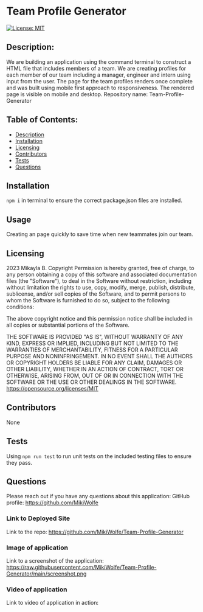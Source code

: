 # Team Profile Generator
[![License: MIT](https://img.shields.io/badge/License-MIT-yellow.svg)](https://opensource.org/licenses/MIT)
## Description: 
We are building an application using the command terminal to construct a HTML file that includes members of a team.  We are creating profiles for each member of our team including a manager, engineer and intern using input from the user. The page for the team profiles renders once complete and was built using mobile first approach to responsiveness. The rendered page is visible on mobile and desktop. 
Repository name: Team-Profile-Generator

## Table of Contents:
* [Description](#description)
* [Installation](#installation)
* [Licensing](#licensing)
* [Contributors](#contributors)
* [Tests](#tests)
* [Questions](#questions)

## Installation 
```npm i``` in terminal to ensure the correct package.json files are installed. 
## Usage
Creating an page quickly to save time when new teammates join our team.
## Licensing
2023 Mikayla B.
Copyright Permission is hereby granted, free of charge, 
to any person obtaining a copy of this software and associated documentation files (the "Software"), to deal in 
the Software without restriction, including without limitation the rights to use, copy, modify, merge, publish, 
distribute, sublicense, and/or sell 
copies of the Software, and to permit persons to whom the Software is furnished to do so, 
subject to the following conditions:

The above copyright notice and this permission notice shall be included in all copies or substantial 
portions of the Software.

THE SOFTWARE IS PROVIDED "AS IS", WITHOUT WARRANTY OF ANY KIND, EXPRESS OR IMPLIED, INCLUDING BUT NOT LIMITED TO 
THE WARRANTIES OF MERCHANTABILITY, FITNESS FOR A PARTICULAR PURPOSE AND NONINFRINGEMENT. IN NO EVENT SHALL THE 
AUTHORS OR COPYRIGHT HOLDERS BE LIABLE FOR ANY CLAIM, DAMAGES OR OTHER LIABILITY, WHETHER IN AN ACTION OF CONTRACT, 
TORT OR OTHERWISE, ARISING FROM, OUT OF OR IN CONNECTION WITH THE SOFTWARE OR THE USE OR OTHER DEALINGS IN THE 
SOFTWARE.
https://opensource.org/licenses/MIT
## Contributors
None
## Tests
Using ```npm run test```  to run unit tests on the included testing files to ensure they pass.
## Questions
Please reach out if you have any questions about this application:
GitHub profile: https://github.com/MikiWolfe
### Link to Deployed Site
Link to the repo: https://github.com/MikiWolfe/Team-Profile-Generator
### Image of application
Link to a screenshot of the application: https://raw.githubusercontent.com/MikiWolfe/Team-Profile-Generator/main/screenshot.png
### Video of application
Link to video of application in action: 

